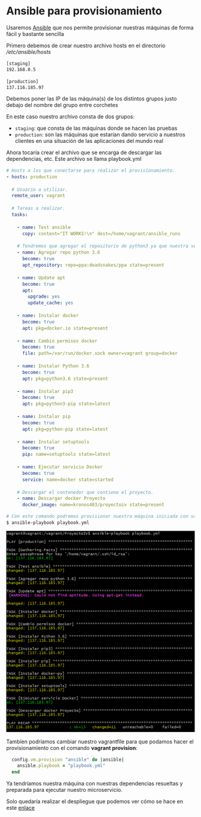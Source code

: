 # Ansible para provisionamiento

Usaremos [Ansible](https://www.ansible.com/) que nos permite provisionar nuestras máquinas de forma fácil y bastante sencilla

Primero debemos de crear nuestro archivo hosts en el directorio */etc/ansible/hosts*

```
[staging]
192.168.0.5

[production]
137.116.185.97
```

Debemos poner las IP de las máquina(s)  de los distintos grupos justo debajo del nombre del grupo entre corchetes

En este caso nuestro archivo consta de dos grupos:

- `staging`: que consta de las máquinas donde se hacen las pruebas
- `production`: son las máquinas que estarían dando servicio a nuestros clientes en una situación de las aplicaciones del mundo real

Ahora tocaría crear el archivo que se encarga de descargar las dependencias, etc. Este archivo se llama playbook.yml

```yaml
# Hosts a los que conectarse para realizar el provisionamiento.
- hosts: production

  # Usuario a utilizar.
  remote_user: vagrant

  # Tareas a realizar.
  tasks:

    - name: Test ansible
      copy: content="IT WORKS!\n" dest=/home/vagrant/ansible_runs
      
    # Tendremos que agregar el repositorio de python3 ya que nuestra version de Ubuntu no trae por defecto
    - name: Agregar repo python 3.6
      become: true
      apt_repository: repo=ppa:deadsnakes/ppa state=present

    - name: Update apt
      become: true
      apt:
        upgrade: yes
        update_cache: yes

    - name: Instalar docker
      become: true
      apt: pkg=docker.io state=present

    - name: Cambio permisos docker
      become: true
      file: path=/var/run/docker.sock owner=vagrant group=docker

    - name: Instalar Python 3.6
      become: true
      apt: pkg=python3.6 state=present

    - name: Instalar pip3
      become: true
      apt: pkg=python3-pip state=latest

    - name: Instalar pip
      become: true
      apt: pkg=python-pip state=latest

    - name: Instalar setuptools
      become: true
      pip: name=setuptools state=latest

    - name: Ejecutar servicio Docker
      become: true
      service: name=docker state=started

    # Descargar el contenedor que contiene el proyecto.
    - name: Descargar docker Proyecto
      docker_image: name=kronos483/proyectoiv state=present
```

```bash
# Con este comando podremos provisionar nuestra máquina iniciada con vagrant up
$ ansible-playbook playbook.yml
```

![Ansible](https://github.com/jcpulido97/ProyectoIV/blob/master/doc/img/ansible.PNG?raw=true)

Tambíen podríamos cambiar nuestro vagrantfile para que podamos hacer el provisionamiento con el comando **vagrant provision**:

```ruby
  config.vm.provision "ansible" do |ansible|
    ansible.playbook = "playbook.yml"
  end
```

Ya tendríamos nuestra máquina con nuestras dependencias resueltas y preparada para ejecutar nuestro microservicio.

Solo quedaría realizar el despliegue que podemos ver cómo se hace en este [enlace](https://github.com/jcpulido97/ProyectoIV/tree/master/doc/fabric.md)